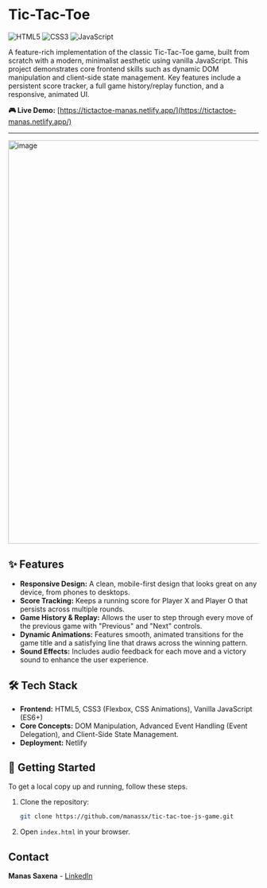 # Tic-Tac-Toe

![HTML5](https://img.shields.io/badge/html5-%23E34F26.svg?style=for-the-badge&logo=html5&logoColor=white) ![CSS3](https://img.shields.io/badge/css3-%231572B6.svg?style=for-the-badge&logo=css3&logoColor=white) ![JavaScript](https://img.shields.io/badge/javascript-%23323330.svg?style=for-the-badge&logo=javascript&logoColor=%23F7DF1E)

A feature-rich implementation of the classic Tic-Tac-Toe game, built from scratch with a modern, minimalist aesthetic using vanilla JavaScript. This project demonstrates core frontend skills such as dynamic DOM manipulation and client-side state management. Key features include a persistent score tracker, a full game history/replay function, and a responsive, animated UI.

**🎮 Live Demo:** [https://tictactoe-manas.netlify.app/](https://tictactoe-manas.netlify.app/)

---

<img width="1719" height="812" alt="image" src="https://github.com/user-attachments/assets/ba9b1575-4aeb-482e-b347-c190bd91f6c1" />


## ✨ Features

* **Responsive Design:** A clean, mobile-first design that looks great on any device, from phones to desktops.
* **Score Tracking:** Keeps a running score for Player X and Player O that persists across multiple rounds.
* **Game History & Replay:** Allows the user to step through every move of the previous game with "Previous" and "Next" controls.
* **Dynamic Animations:** Features smooth, animated transitions for the game title and a satisfying line that draws across the winning pattern.
* **Sound Effects:** Includes audio feedback for each move and a victory sound to enhance the user experience.

## 🛠️ Tech Stack

* **Frontend:** HTML5, CSS3 (Flexbox, CSS Animations), Vanilla JavaScript (ES6+)
* **Core Concepts:** DOM Manipulation, Advanced Event Handling (Event Delegation), and Client-Side State Management.
* **Deployment:** Netlify

## 🚀 Getting Started

To get a local copy up and running, follow these steps.

1.  Clone the repository:
    ```sh
    git clone https://github.com/manassx/tic-tac-toe-js-game.git
    ```
2.  Open `index.html` in your browser.

## Contact

**Manas Saxena** - [LinkedIn](https://www.linkedin.com/in/saxenamanas/)
